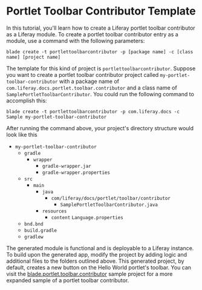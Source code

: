 # Portlet Toolbar Contributor Template

In this tutorial, you'll learn how to create a Liferay portlet toolbar
contributor as a Liferay module. To create a portlet toolbar contributor entry
as a module, use a command with the following parameters: 

    blade create -t portlettoolbarcontributor -p [package name] -c [class name] [project name]

The template for this kind of project is `portlettoolbarcontributor`. Suppose
you want to create a portlet toolbar contributor project called
`my-portlet-toolbar-contributor` with a package name of
`com.liferay.docs.portlet.toolbar.contributor` and a class name of
`SamplePortletToolbarContributor`. You could run the following command to
accomplish this:

    blade create -t portlettoolbarcontributor -p com.liferay.docs -c Sample my-portlet-toolbar-contributor

After running the command above, your project's directory structure would look
like this

- `my-portlet-toolbar-contributor`
    - `gradle`
        - `wrapper`
            - `gradle-wrapper.jar`
            - `gradle-wrapper.properties`
    - `src`
        - `main`
            - `java`
                - `com/liferay/docs/portlet/toolbar/contributor`
                    - `SamplePortletToolbarContributor.java`
            - `resources`
                - `content`
                    `Language.properties`
    - `bnd.bnd`
    - `build.gradle`
    - `gradlew`

The generated module is functional and is deployable to a Liferay instance. To
build upon the generated app, modify the project by adding logic and additional
files to the folders outlined above. This generated project, by default, creates
a new button on the Hello World portlet's toolbar. You can visit the
[blade.portlet.toolbar.contributor](https://github.com/liferay/liferay-blade-samples/tree/master/liferay-gradle/blade.portlet.toolbar.contributor)
sample project for a more expanded sample of a portlet toolbar contributor.
